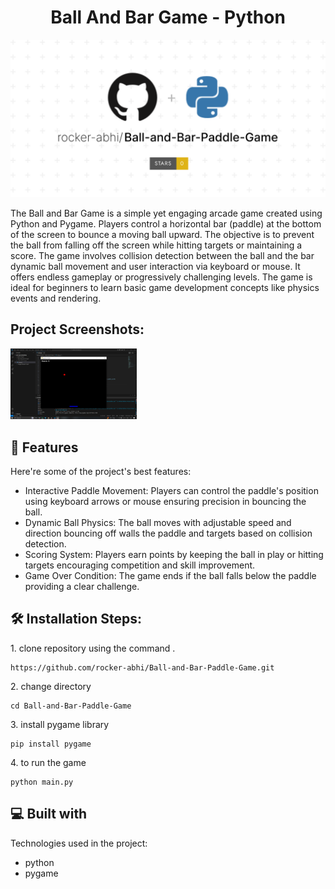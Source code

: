 <h1 align="center" id="title">Ball And Bar Game - Python</h1>

<p align="center"><img src="./screenshot/b-b.svg" alt="project-image"></p>

<p id="description">The Ball and Bar Game is a simple yet engaging arcade game created using Python and Pygame. Players control a horizontal bar (paddle) at the bottom of the screen to bounce a moving ball upward. The objective is to prevent the ball from falling off the screen while hitting targets or maintaining a score. The game involves collision detection between the ball and the bar dynamic ball movement and user interaction via keyboard or mouse. It offers endless gameplay or progressively challenging levels. The game is ideal for beginners to learn basic game development concepts like physics events and rendering.</p>

<h2>Project Screenshots:</h2>

<img src="screenshot/s-1.png" alt="project-screenshot" style="width:40%; height:20%;">

  
  
<h2>🧐 Features</h2>

Here're some of the project's best features:

*   Interactive Paddle Movement: Players can control the paddle's position using keyboard arrows or mouse ensuring precision in bouncing the ball.
*   Dynamic Ball Physics: The ball moves with adjustable speed and direction bouncing off walls the paddle and targets based on collision detection.
*   Scoring System: Players earn points by keeping the ball in play or hitting targets encouraging competition and skill improvement.
*   Game Over Condition: The game ends if the ball falls below the paddle providing a clear challenge.

<h2>🛠️ Installation Steps:</h2>

<p>1. clone repository using the command .</p>

```
https://github.com/rocker-abhi/Ball-and-Bar-Paddle-Game.git
```

<p>2. change directory</p>

```
cd Ball-and-Bar-Paddle-Game
```

<p>3. install pygame library</p>

```
pip install pygame
```

<p>4. to run the game</p>

```
python main.py
```

  
  
<h2>💻 Built with</h2>

Technologies used in the project:

*   python
*   pygame
